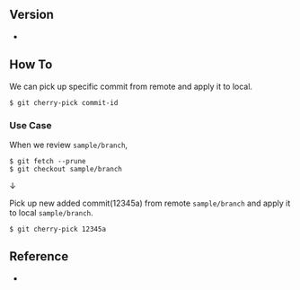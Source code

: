 ## Version
- 

## How To
We can pick up specific commit from remote and apply it to local.
```
$ git cherry-pick commit-id
```

### Use Case
When we review `sample/branch`,
```
$ git fetch --prune
$ git checkout sample/branch
```

↓

Pick up new added commit(12345a) from remote `sample/branch` and apply it to local `sample/branch`.
```
$ git cherry-pick 12345a
```

## Reference
- 
